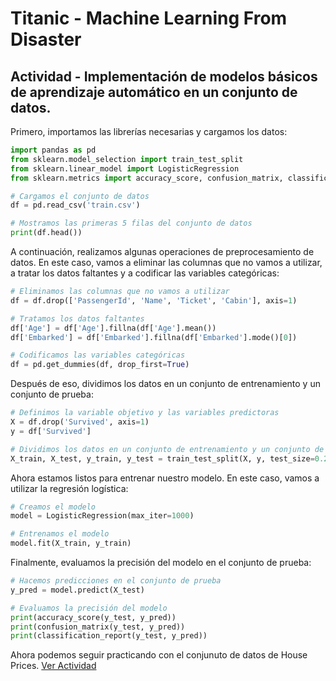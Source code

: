 # Titanic - Machine Learning From Disaster

## Actividad - Implementación de modelos básicos de aprendizaje automático en un conjunto de datos.

Primero, importamos las librerías necesarias y cargamos los datos:

```python
import pandas as pd
from sklearn.model_selection import train_test_split
from sklearn.linear_model import LogisticRegression
from sklearn.metrics import accuracy_score, confusion_matrix, classification_report

# Cargamos el conjunto de datos
df = pd.read_csv('train.csv')

# Mostramos las primeras 5 filas del conjunto de datos
print(df.head())
```

A continuación, realizamos algunas operaciones de preprocesamiento de datos. En este caso, vamos a eliminar las columnas que no vamos a utilizar, a tratar los datos faltantes y a codificar las variables categóricas:

```python
# Eliminamos las columnas que no vamos a utilizar
df = df.drop(['PassengerId', 'Name', 'Ticket', 'Cabin'], axis=1)

# Tratamos los datos faltantes
df['Age'] = df['Age'].fillna(df['Age'].mean())
df['Embarked'] = df['Embarked'].fillna(df['Embarked'].mode()[0])

# Codificamos las variables categóricas
df = pd.get_dummies(df, drop_first=True)
```

Después de eso, dividimos los datos en un conjunto de entrenamiento y un conjunto de prueba:

```python
# Definimos la variable objetivo y las variables predictoras
X = df.drop('Survived', axis=1)
y = df['Survived']

# Dividimos los datos en un conjunto de entrenamiento y un conjunto de prueba
X_train, X_test, y_train, y_test = train_test_split(X, y, test_size=0.2, random_state=42)
```

Ahora estamos listos para entrenar nuestro modelo. En este caso, vamos a utilizar la regresión logística:

```python
# Creamos el modelo
model = LogisticRegression(max_iter=1000)

# Entrenamos el modelo
model.fit(X_train, y_train)
```

Finalmente, evaluamos la precisión del modelo en el conjunto de prueba:

```python
# Hacemos predicciones en el conjunto de prueba
y_pred = model.predict(X_test)

# Evaluamos la precisión del modelo
print(accuracy_score(y_test, y_pred))
print(confusion_matrix(y_test, y_pred))
print(classification_report(y_test, y_pred))
```

Ahora podemos seguir practicando con el conjunuto de datos de House Prices.
[Ver Actividad](https://github.com/apholdings/Ciencia_de_Datos_con_Python/blob/main/9%29%20Introduccion%20a%20Aprendizaje%20Automatico/House%20Prices%20-%20Advanced%20Regression%20Techniques/README.md)